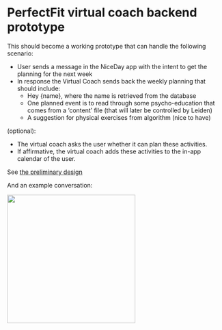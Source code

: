 # PerfectFit virtual coach backend prototype

This should become a working prototype that can handle the following scenario: 
* User sends a message in the NiceDay app with the intent to get the planning for the next week 
* In response the Virtual Coach sends back the weekly planning that should include: 
  - Hey {name}, where the name is retrieved from the database 
  - One planned event is to read through some psycho-education that comes from a ‘content’ file (that will later be controlled by Leiden)
  - A suggestion for physical exercises from algorithm (nice to have)

(optional):
- The virtual coach asks the user whether it can plan these activities.
- If affirmative, the virtual coach adds these activities to the in-app calendar of the user.

See [the preliminary design](https://whimsical.com/perfectfit-UtvRnxdP8P79humXTnjb9J)

And an example conversation:

<img src="https://user-images.githubusercontent.com/9945255/116060273-054fb080-a682-11eb-9fe4-d864305bf4d2.png" width="300" >

